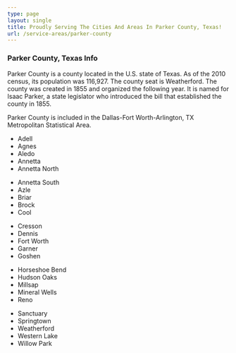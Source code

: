 ```yaml
---
type: page
layout: single
title: Proudly Serving The Cities And Areas In Parker County, Texas!
url: /service-areas/parker-county
---
```

<section class="counties">










</section>

### Parker County, Texas Info

Parker County is a county located in the U.S. state of Texas. As of the 2010 census, its population was 116,927. The county seat is Weatherford. The county was created in 1855 and organized the following year. It is named for Isaac Parker, a state legislator who introduced the bill that established the county in 1855.

Parker County is included in the Dallas-Fort Worth-Arlington, TX Metropolitan Statistical Area. 


<section class="row mx-auto mb-50 d-flex align-items-center justify-content-center">
<div class="col-lg-2 col-md-6 col-sm-12 text-center">

- Adell
- Agnes
- Aledo
- Annetta
- Annetta North
</div>
<div class="col-lg-2 col-md-6 col-sm-12 text-center">

* Annetta South
* Azle 
* Briar
* Brock
* Cool
</div>
<div class="col-lg-2 col-md-6 col-sm-12 text-center">

- Cresson 
- Dennis
- Fort Worth
- Garner
- Goshen
</div>
<div class="col-lg-2 col-md-6 col-sm-12 text-center">

* Horseshoe Bend
* Hudson Oaks
* Millsap
* Mineral Wells
* Reno 

</div>
<div class="col-lg-2 col-md-6 col-sm-12 text-center">

- Sanctuary
- Springtown
- Weatherford
- Western Lake
- Willow Park
</div>

</section>